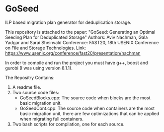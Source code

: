 # GoSeed
ILP based migration plan generator for deduplication storage.

This repository is attached to the paper: "GoSeed: Generating an Optimal Seeding Plan for Deduplicated Storage"
Authors: Aviv Nachman, Gala Yadgar and Sarai Sheinvald 
Conference: FAST20, 18th USENIX Conference on File and Storage Technologies.
Link: https://www.usenix.org/conference/fast20/presentation/nachman

In order to compile and run the project you must have g++, boost and gurobi (I was using version 8.1.1).

The Repositry Contains:
1. A readme file.
2. Two source code files:
   - GoSeedBlocks.cpp: The source code when blocks are the most basic migration unit.
   - GoSeedCont.cpp: The source code when containers are the most basic migration unit, there are few optimizations that can be applied when migrating full containers.
3. Two bash scripts for compilation, one for each source.
